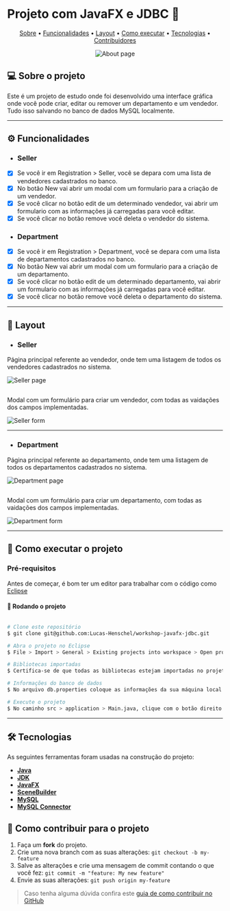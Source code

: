 # Projeto com JavaFX e JDBC 📜

<p align="center">
 <a href="#-sobre-o-projeto">Sobre</a> •
 <a href="#-funcionalidades">Funcionalidades</a> •
 <a href="#-layout">Layout</a> • 
 <a href="#-como-executar-o-projeto">Como executar</a> • 
 <a href="#-tecnologias">Tecnologias</a> • 
 <a href="#-contribuidores">Contribuidores</a> 
</p>

<p align="center">
  <img src="https://github.com/Lucas-Henschel/workshop-javafx-jdbc/blob/main/src/assets/about-page.PNG" alt="About page">
</p>


## 💻 Sobre o projeto

Este é um projeto de estudo onde foi desenvolvido uma interface gráfica onde você pode criar, editar ou remover um departamento e um vendedor. Tudo isso salvando no banco de dados MySQL localmente.

---

## ⚙️ Funcionalidades

- <h3> Seller </h3>
 
- [x] Se você ir em Registration > Seller, você se depara com uma lista de vendedores cadastrados no banco.
- [x] No botão New vai abrir um modal com um formulario para a criação de um vendedor.
- [x] Se você clicar no botão edit de um determinado vendedor, vai abrir um formulario com as informações já carregadas para você editar.
- [x] Se você clicar no botão remove você deleta o vendedor do sistema.

- <h3> Department </h3>
 
- [x] Se você ir em Registration > Department, você se depara com uma lista de departamentos cadastrados no banco.
- [x] No botão New vai abrir um modal com um formulario para a criação de um departamento.
- [x] Se você clicar no botão edit de um determinado departamento, vai abrir um formulario com as informações já carregadas para você editar.
- [x] Se você clicar no botão remove você deleta o departamento do sistema.

---

## 🎨 Layout

- <h3> Seller </h3>

Página principal referente ao vendedor, onde tem uma listagem de todos os vendedores cadastrados no sistema.

<img src="https://github.com/Lucas-Henschel/workshop-javafx-jdbc/blob/main/src/assets/seller-page.PNG" alt="Seller page">

##

Modal com um formulário para criar um vendedor, com todas as vaidações dos campos implementadas.

<img src="https://github.com/Lucas-Henschel/workshop-javafx-jdbc/blob/main/src/assets/seller-form.PNG" alt="Seller form">

---

- <h3> Department </h3>

Página principal referente ao departamento, onde tem uma listagem de todos os departamentos cadastrados no sistema.

<img src="https://github.com/Lucas-Henschel/workshop-javafx-jdbc/blob/main/src/assets/department-page.PNG" alt="Department page">

##

Modal com um formulário para criar um departamento, com todas as vaidações dos campos implementadas.

<img src="https://github.com/Lucas-Henschel/workshop-javafx-jdbc/blob/main/src/assets/department-form.PNG" alt="Department form">

---

## 🚀 Como executar o projeto

### Pré-requisitos
  
Antes de começar, é bom ter um editor para trabalhar com o código como [Eclipse](https://eclipseide.org/)

#### 🧭 Rodando o projeto

```bash

# Clone este repositório
$ git clone git@github.com:Lucas-Henschel/workshop-javafx-jdbc.git

# Abra o projeto no Eclipse
$ File > Import > General > Existing projects into workspace > Open project

# Bibliotecas importadas
$ Certifica-se de que todas as bibliotecas estejam importadas no projeto

# Informações do banco de dados
$ No arquivo db.properties coloque as informações da sua máquina local

# Execute o projeto
$ No caminho src > application > Main.java, clique com o botão direito e execute em Run as > Java Application

```
---

## 🛠 Tecnologias

As seguintes ferramentas foram usadas na construção do projeto:

- **[Java](https://www.java.com/pt-BR/)**
- **[JDK](https://www.oracle.com/br/java/technologies/downloads/)**
- **[JavaFX](https://gluonhq.com/products/javafx/)**
- **[SceneBuilder](https://gluonhq.com/products/scene-builder/)**
- **[MySQL](https://www.mysql.com/products/workbench/)**
- **[MySQL Connector](https://dev.mysql.com/downloads/connector/j/)**

## 💪 Como contribuir para o projeto

1. Faça um **fork** do projeto.
2. Crie uma nova branch com as suas alterações: `git checkout -b my-feature`
3. Salve as alterações e crie uma mensagem de commit contando o que você fez: `git commit -m "feature: My new feature"`
4. Envie as suas alterações: `git push origin my-feature`
> Caso tenha alguma dúvida confira este [guia de como contribuir no GitHub](https://www.linkedin.com/pulse/como-contribuir-em-um-projeto-open-source-github-f%C3%A1bio-amaral/?originalSubdomain=pt)








